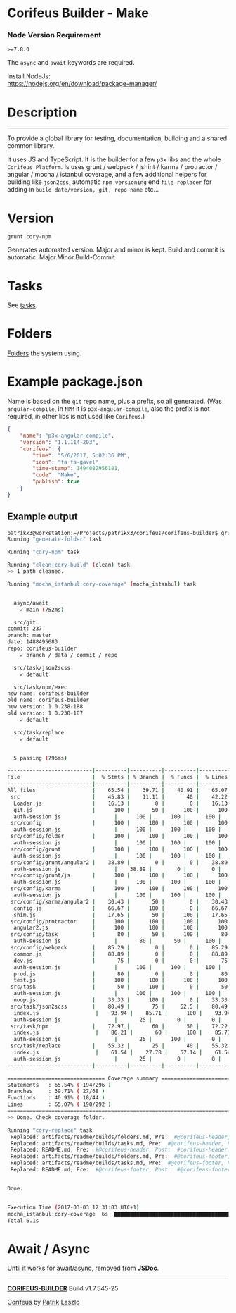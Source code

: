 [//]: #@corifeus-header


# Corifeus Builder - Make

### Node Version Requirement 
``` 
>=7.8.0 
```  
   
The ```async``` and ```await``` keywords are required.

Install NodeJs:    
https://nodejs.org/en/download/package-manager/    
  
# Description


---

[//]: #@corifeus-header:end




To provide a global library for testing, documentation, building and a shared common library. 

It uses JS and TypeScript. It is the builder for a few ```p3x``` libs and the whole ```Corifeus Platform```. Is uses grunt / webpack / jshint / karma / protractor / angular / mocha / istanbul coverage, and a few additional helpers for building like ```json2css```, automatic ```npm versioning``` end ```file replacer``` for adding in ```build date/version, git, repo name``` etc...   


# Version
```grunt cory-npm```

Generates automated version. Major and minor is kept. Build and commit is automatic.
Major.Minor.Build-Commit

# Tasks
See [tasks](artifacts/readme/builds/tasks.md).

# Folders
[Folders](artifacts/readme/builds/folders.md) the system using.  


# Example package.json
Name is based on the ```git``` repo name, plus a prefix, so all generated. (Was ```angular-compile```, in ```NPM``` it is ```p3x-angular-compile```, also the prefix is not required, in other libs is not used like ```Corifeus```.)

```json
{
    "name": "p3x-angular-compile",
    "version": "1.1.114-203",
    "corifeus": {
        "time": "5/6/2017, 5:02:36 PM",
        "icon": "fa fa-gavel",
        "time-stamp": 1494082956181,
        "code": "Make",
        "publish": true
    }
}    
```

## Example output
```bash
patrikx3@workstation:~/Projects/patrikx3/corifeus/corifeus-builder$ grunt
Running "generate-folder" task

Running "cory-npm" task

Running "clean:cory-build" (clean) task
>> 1 path cleaned.

Running "mocha_istanbul:cory-coverage" (mocha_istanbul) task


  async/await
    ✓ main (752ms)

  src/git
commit: 237
branch: master
date: 1488495683
repo: corifeus-builder
    ✓ branch / data / commit / repo

  src/task/json2scss
    ✓ default

  src/task/npm/exec
new name: corifeus-builder
old name: corifeus-builder
new version: 1.0.238-188
old version: 1.0.238-187
    ✓ default

  src/task/replace
    ✓ default


  5 passing (796ms)

---------------------------|----------|----------|----------|----------|----------------|
File                       |  % Stmts | % Branch |  % Funcs |  % Lines |Uncovered Lines |
---------------------------|----------|----------|----------|----------|----------------|
All files                  |    65.54 |    39.71 |    40.91 |    65.07 |                |
 src                       |    45.83 |    11.11 |       40 |    42.22 |                |
  Loader.js                |    16.13 |        0 |        0 |    16.13 |... 65,72,79,81 |
  git.js                   |      100 |       50 |      100 |      100 |                |
  auth-session.js                 |      100 |      100 |      100 |      100 |                |
 src/config                |      100 |      100 |      100 |      100 |                |
  auth-session.js                 |      100 |      100 |      100 |      100 |                |
 src/config/folder         |      100 |      100 |      100 |      100 |                |
  auth-session.js                 |      100 |      100 |      100 |      100 |                |
 src/config/grunt          |      100 |      100 |      100 |      100 |                |
  auth-session.js                 |      100 |      100 |      100 |      100 |                |
 src/config/grunt/angular2 |    38.89 |        0 |        0 |    38.89 |                |
  auth-session.js                 |    38.89 |        0 |        0 |    38.89 |... 5,98,99,102 |
 src/config/grunt/js       |      100 |      100 |      100 |      100 |                |
  auth-session.js                 |      100 |      100 |      100 |      100 |                |
 src/config/karma          |      100 |      100 |      100 |      100 |                |
  auth-session.js                 |      100 |      100 |      100 |      100 |                |
 src/config/karma/angular2 |    30.43 |       50 |        0 |    30.43 |                |
  config.js                |    66.67 |      100 |        0 |    66.67 |           6,43 |
  shim.js                  |    17.65 |       50 |      100 |    17.65 |... 18,21,22,24 |
 src/config/protractor     |      100 |      100 |      100 |      100 |                |
  angular2.js              |      100 |      100 |      100 |      100 |                |
 src/config/task           |       80 |       50 |      100 |       80 |                |
  auth-session.js                 |       80 |       50 |      100 |       80 |       14,15,18 |
 src/config/webpack        |    85.29 |        0 |        0 |    85.29 |                |
  common.js                |    88.89 |        0 |        0 |    88.89 |             15 |
  dev.js                   |       75 |        0 |        0 |       75 |          11,13 |
  auth-session.js                 |      100 |      100 |      100 |      100 |                |
  prod.js                  |       80 |        0 |        0 |       80 |          14,16 |
  test.js                  |      100 |      100 |      100 |      100 |                |
 src/task                  |       50 |      100 |        0 |       50 |                |
  auth-session.js                 |      100 |      100 |      100 |      100 |                |
  noop.js                  |    33.33 |      100 |        0 |    33.33 |            2,3 |
 src/task/json2scss        |    80.49 |       75 |     62.5 |    80.49 |                |
  index.js                  |    93.94 |    85.71 |      100 |    93.94 |          16,32 |
  auth-session.js                 |       25 |        0 |        0 |       25 |  4,6,7,8,10,11 |
 src/task/npm              |    72.97 |       60 |       50 |    72.22 |                |
  index.js                  |    86.21 |       60 |      100 |    85.71 |    20,21,31,40 |
  auth-session.js                 |       25 |      100 |        0 |       25 |   4,5,6,7,8,10 |
 src/task/replace          |    55.32 |       25 |       40 |    55.32 |                |
  index.js                  |    61.54 |    27.78 |    57.14 |    61.54 |... 81,83,84,88 |
  auth-session.js                 |       25 |        0 |        0 |       25 |  5,7,8,9,11,12 |
---------------------------|----------|----------|----------|----------|----------------|

=============================== Coverage summary ===============================
Statements   : 65.54% ( 194/296 )
Branches     : 39.71% ( 27/68 )
Functions    : 40.91% ( 18/44 )
Lines        : 65.07% ( 190/292 )
================================================================================
>> Done. Check coverage folder.

Running "cory-replace" task
 Replaced: artifacts/readme/builds/folders.md, Pre:  #@corifeus-header, Post:  #corifeus-header:end
 Replaced: artifacts/readme/builds/tasks.md, Pre:  #@corifeus-header, Post:  #corifeus-header:end
 Replaced: README.md, Pre:  #@corifeus-header, Post:  #corifeus-header:end
 Replaced: artifacts/readme/builds/folders.md, Pre:  #@corifeus-footer, Post:  #@corifeus-footer:end
 Replaced: artifacts/readme/builds/tasks.md, Pre:  #@corifeus-footer, Post:  #@corifeus-footer:end
 Replaced: README.md, Pre:  #@corifeus-footer, Post:  #@corifeus-footer:end


Done.


Execution Time (2017-03-03 12:31:03 UTC+1)
mocha_istanbul:cory-coverage  6s  ▇▇▇▇▇▇▇▇▇▇▇▇▇▇▇▇▇▇▇▇▇▇▇▇▇▇▇▇▇▇▇▇▇▇▇▇▇▇▇▇▇▇▇▇▇▇▇▇▇▇▇▇▇▇▇▇▇▇▇▇▇▇▇▇▇▇▇▇▇▇▇▇▇▇▇▇▇▇▇▇▇▇▇▇▇▇▇▇▇▇▇▇▇▇▇▇▇▇▇▇▇▇▇▇▇▇▇▇▇▇▇▇▇▇▇▇▇▇▇▇▇▇▇▇▇▇▇▇▇▇▇▇▇▇▇▇▇▇▇▇▇▇▇▇▇▇▇▇▇▇▇▇▇▇▇▇▇▇▇▇▇▇▇▇▇▇▇▇▇▇▇▇▇▇▇ 99%
Total 6.1s


```


# Await /  Async

Until it works for await/async, removed from **JSDoc**.

[//]: #@corifeus-footer

---
[**CORIFEUS-BUILDER**](https://pages.corifeus.tk/corifeus-builder) Build v1.7.545-25

[Corifeus](http://www.corifeus.tk) by [Patrik Laszlo](http://patrikx3.tk)
 

[//]: #@corifeus-footer:end